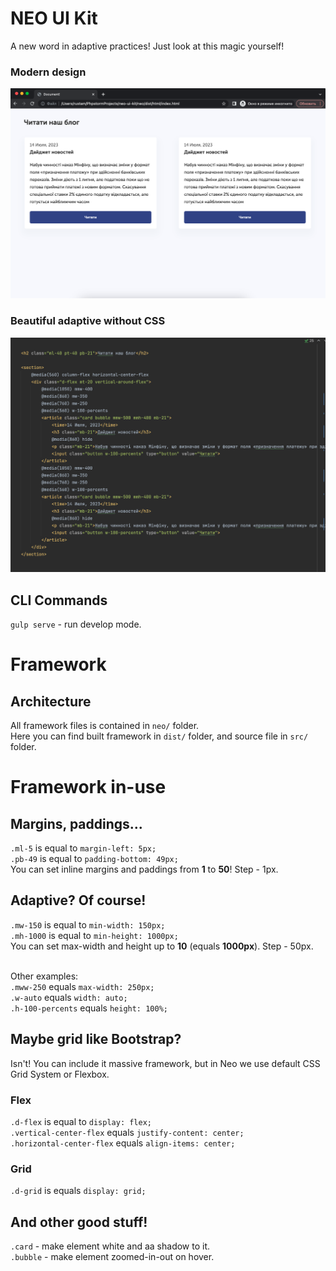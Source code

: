 # NEO UI Kit
A new word in adaptive practices! Just look at this magic yourself!

### Modern design
<img src="neo/src/img/git/blog.png">

### Beautiful adaptive without CSS
<img src="neo/src/img/git/code.png">

## CLI Commands
`gulp serve` - run develop mode.

# Framework
## Architecture
All framework files is contained in `neo/` folder. <br>
Here you can find built framework in `dist/` folder, and source file in `src/` folder. <br>

# Framework in-use
## Margins, paddings...
`.ml-5` is equal to `margin-left: 5px;` <br>
`.pb-49` is equal to `padding-bottom: 49px;` <br>
You can set inline margins and paddings from **1** to **50**! Step - 1px.

## Adaptive? Of course!
`.mw-150` is equal to `min-width: 150px;` <br>
`.mh-1000` is equal to `min-height: 1000px;` <br>
You can set max-width and height up to **10** (equals **1000px**). Step - 50px. <br><br>

Other examples:<br>
`.mww-250` equals `max-width: 250px;` <br>
`.w-auto` equals `width: auto;` <br>
`.h-100-percents` equals `height: 100%;` <br>

## Maybe grid like Bootstrap?
Isn't! You can include it massive framework, but in Neo we use default CSS Grid System or Flexbox.

### Flex
`.d-flex` is equal to `display: flex;` <br>
`.vertical-center-flex` equals `justify-content: center;` <br>
`.horizontal-center-flex` equals `align-items: center;` <br>

### Grid
`.d-grid` is equals `display: grid;` <br>

## And other good stuff!
`.card` - make element white and aa shadow to it. <br>
`.bubble` - make element zoomed-in-out on hover. <br>
